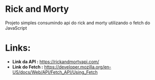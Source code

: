# Rick and Morty

Projeto simples consumindo api do rick and morty utilizando o fetch do JavaScript


# Links: 
* **Link da API :** https://rickandmortyapi.com/
* **Link do Fetch :** https://developer.mozilla.org/en-US/docs/Web/API/Fetch_API/Using_Fetch
